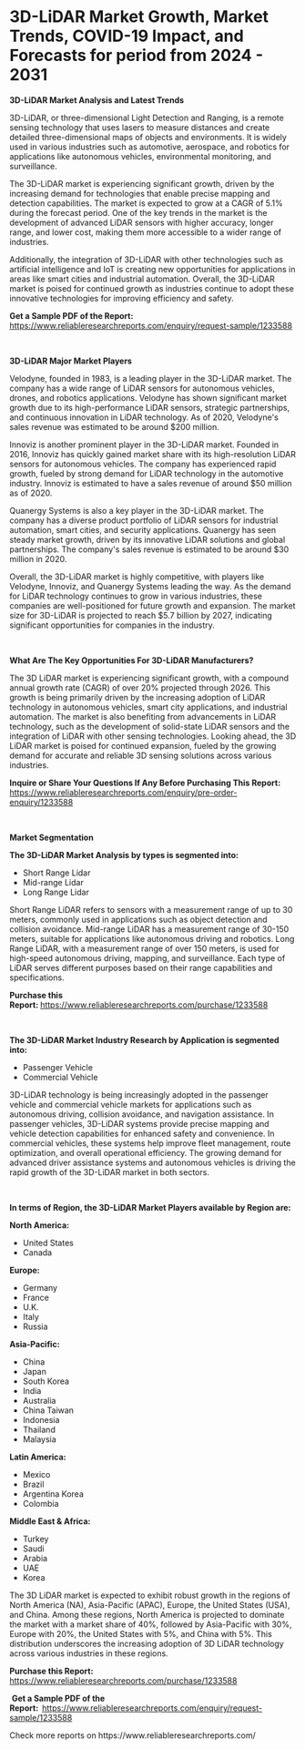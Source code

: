 <p><h1>3D-LiDAR Market Growth, Market Trends, COVID-19 Impact, and Forecasts for period from 2024 - 2031</h1></p><p><strong>3D-LiDAR Market Analysis and Latest Trends</strong></p>
<p><p>3D-LiDAR, or three-dimensional Light Detection and Ranging, is a remote sensing technology that uses lasers to measure distances and create detailed three-dimensional maps of objects and environments. It is widely used in various industries such as automotive, aerospace, and robotics for applications like autonomous vehicles, environmental monitoring, and surveillance.</p><p>The 3D-LiDAR market is experiencing significant growth, driven by the increasing demand for technologies that enable precise mapping and detection capabilities. The market is expected to grow at a CAGR of 5.1% during the forecast period. One of the key trends in the market is the development of advanced LiDAR sensors with higher accuracy, longer range, and lower cost, making them more accessible to a wider range of industries.</p><p>Additionally, the integration of 3D-LiDAR with other technologies such as artificial intelligence and IoT is creating new opportunities for applications in areas like smart cities and industrial automation. Overall, the 3D-LiDAR market is poised for continued growth as industries continue to adopt these innovative technologies for improving efficiency and safety.</p></p>
<p><strong>Get a Sample PDF of the Report:&nbsp;</strong> <a href="https://www.reliableresearchreports.com/enquiry/request-sample/1233588">https://www.reliableresearchreports.com/enquiry/request-sample/1233588</a></p>
<p>&nbsp;</p>
<p><strong>3D-LiDAR Major Market Players</strong></p>
<p><p>Velodyne, founded in 1983, is a leading player in the 3D-LiDAR market. The company has a wide range of LiDAR sensors for autonomous vehicles, drones, and robotics applications. Velodyne has shown significant market growth due to its high-performance LiDAR sensors, strategic partnerships, and continuous innovation in LiDAR technology. As of 2020, Velodyne's sales revenue was estimated to be around $200 million.</p><p>Innoviz is another prominent player in the 3D-LiDAR market. Founded in 2016, Innoviz has quickly gained market share with its high-resolution LiDAR sensors for autonomous vehicles. The company has experienced rapid growth, fueled by strong demand for LiDAR technology in the automotive industry. Innoviz is estimated to have a sales revenue of around $50 million as of 2020.</p><p>Quanergy Systems is also a key player in the 3D-LiDAR market. The company has a diverse product portfolio of LiDAR sensors for industrial automation, smart cities, and security applications. Quanergy has seen steady market growth, driven by its innovative LiDAR solutions and global partnerships. The company's sales revenue is estimated to be around $30 million in 2020.</p><p>Overall, the 3D-LiDAR market is highly competitive, with players like Velodyne, Innoviz, and Quanergy Systems leading the way. As the demand for LiDAR technology continues to grow in various industries, these companies are well-positioned for future growth and expansion. The market size for 3D-LiDAR is projected to reach $5.7 billion by 2027, indicating significant opportunities for companies in the industry.</p></p>
<p>&nbsp;</p>
<p><strong>What Are The Key Opportunities For 3D-LiDAR Manufacturers?</strong></p>
<p><p>The 3D LiDAR market is experiencing significant growth, with a compound annual growth rate (CAGR) of over 20% projected through 2026. This growth is being primarily driven by the increasing adoption of LiDAR technology in autonomous vehicles, smart city applications, and industrial automation. The market is also benefiting from advancements in LiDAR technology, such as the development of solid-state LiDAR sensors and the integration of LiDAR with other sensing technologies. Looking ahead, the 3D LiDAR market is poised for continued expansion, fueled by the growing demand for accurate and reliable 3D sensing solutions across various industries.</p></p>
<p><strong>Inquire or Share Your Questions If Any Before Purchasing This Report:</strong> <a href="https://www.reliableresearchreports.com/enquiry/pre-order-enquiry/1233588">https://www.reliableresearchreports.com/enquiry/pre-order-enquiry/1233588</a></p>
<p>&nbsp;</p>
<p><strong>Market Segmentation</strong></p>
<p><strong>The 3D-LiDAR Market Analysis by types is segmented into:</strong></p>
<p><ul><li>Short Range Lidar</li><li>Mid-range Lidar</li><li>Long Range Lidar</li></ul></p>
<p><p>Short Range LiDAR refers to sensors with a measurement range of up to 30 meters, commonly used in applications such as object detection and collision avoidance. Mid-range LiDAR has a measurement range of 30-150 meters, suitable for applications like autonomous driving and robotics. Long Range LiDAR, with a measurement range of over 150 meters, is used for high-speed autonomous driving, mapping, and surveillance. Each type of LiDAR serves different purposes based on their range capabilities and specifications.</p></p>
<p><strong>Purchase this Report:&nbsp;</strong><a href="https://www.reliableresearchreports.com/purchase/1233588">https://www.reliableresearchreports.com/purchase/1233588</a></p>
<p>&nbsp;</p>
<p><strong>The 3D-LiDAR Market Industry Research by Application is segmented into:</strong></p>
<p><ul><li>Passenger Vehicle</li><li>Commercial Vehicle</li></ul></p>
<p><p>3D-LiDAR technology is being increasingly adopted in the passenger vehicle and commercial vehicle markets for applications such as autonomous driving, collision avoidance, and navigation assistance. In passenger vehicles, 3D-LiDAR systems provide precise mapping and vehicle detection capabilities for enhanced safety and convenience. In commercial vehicles, these systems help improve fleet management, route optimization, and overall operational efficiency. The growing demand for advanced driver assistance systems and autonomous vehicles is driving the rapid growth of the 3D-LiDAR market in both sectors.</p></p>
<p>&nbsp;</p>
<p><strong>In terms of Region, the 3D-LiDAR Market Players available by Region are:</strong></p>
<p>
    <p> <strong> North America: </strong>
        <ul>
            <li>United States</li>
            <li>Canada</li>
        </ul>
        </p> 
    <p> <strong> Europe: </strong>
        <ul>
            <li>Germany</li>
            <li>France</li>
            <li>U.K.</li>
            <li>Italy</li>
            <li>Russia</li>
        </ul>
        </p> 
    <p> <strong> Asia-Pacific: </strong>
        <ul>
            <li>China</li>
            <li>Japan</li>
            <li>South Korea</li>
            <li>India</li>
            <li>Australia</li>
            <li>China Taiwan</li>
            <li>Indonesia</li>
            <li>Thailand</li>
            <li>Malaysia</li>
        </ul>
        </p> 
    <p> <strong> Latin America: </strong>
        <ul>
            <li>Mexico</li>
            <li>Brazil</li>
            <li>Argentina Korea</li>
            <li>Colombia</li>
        </ul>
        </p> 
    <p> <strong> Middle East & Africa: </strong>
        <ul>
            <li>Turkey</li>
            <li>Saudi</li>
            <li>Arabia</li>
            <li>UAE</li>
            <li>Korea</li>
        </ul>
    </p>
    </p>
<p><p>The 3D LiDAR market is expected to exhibit robust growth in the regions of North America (NA), Asia-Pacific (APAC), Europe, the United States (USA), and China. Among these regions, North America is projected to dominate the market with a market share of 40%, followed by Asia-Pacific with 30%, Europe with 20%, the United States with 5%, and China with 5%. This distribution underscores the increasing adoption of 3D LiDAR technology across various industries in these regions.</p></p>
<p><strong>Purchase this Report: </strong><a href="https://www.reliableresearchreports.com/purchase/1233588">https://www.reliableresearchreports.com/purchase/1233588</a></p>
<p>&nbsp;<strong>Get a Sample PDF of the Report:&nbsp;&nbsp;</strong><a href="https://www.reliableresearchreports.com/enquiry/request-sample/1233588">https://www.reliableresearchreports.com/enquiry/request-sample/1233588</a></p>
<p><strong></strong></p>
<p>Check more reports on https://www.reliableresearchreports.com/</p>